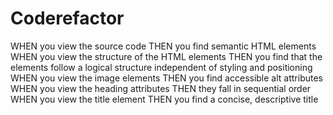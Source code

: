 # Coderefactor
WHEN you view the source code
THEN you find semantic HTML elements
WHEN you view the structure of the HTML elements
THEN you find that the elements follow a logical structure independent of styling and positioning
WHEN you view the image elements
THEN you find accessible alt attributes
WHEN you view the heading attributes
THEN they fall in sequential order
WHEN you view the title element
THEN you find a concise, descriptive title